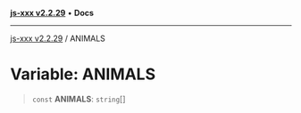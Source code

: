 [**js-xxx v2.2.29**](../README.md) • **Docs**

***

[js-xxx v2.2.29](../README.md) / ANIMALS

# Variable: ANIMALS

> `const` **ANIMALS**: `string`[]
